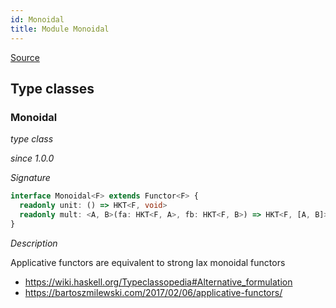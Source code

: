```yaml
---
id: Monoidal
title: Module Monoidal
---
```


[Source](https://github.com/gcanti/fp-ts/blob/master/src/Monoidal.ts)

## Type classes

### Monoidal

_type class_

_since 1.0.0_

_Signature_

```ts
interface Monoidal<F> extends Functor<F> {
  readonly unit: () => HKT<F, void>
  readonly mult: <A, B>(fa: HKT<F, A>, fb: HKT<F, B>) => HKT<F, [A, B]>
}
```

_Description_

Applicative functors are equivalent to strong lax monoidal functors

- https://wiki.haskell.org/Typeclassopedia#Alternative_formulation
- https://bartoszmilewski.com/2017/02/06/applicative-functors/

